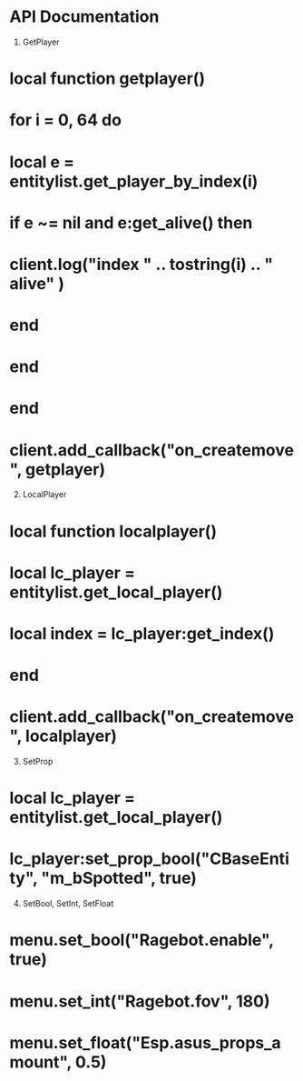# API Documentation
1) GetPlayer
# local function getplayer()
#  for i = 0, 64 do
#      local e = entitylist.get_player_by_index(i)
#      if e ~= nil and e:get_alive() then
#        client.log("index " .. tostring(i) .. " alive" )
#      end
#   end
# end
# client.add_callback("on_createmove", getplayer)
2) LocalPlayer
# local function localplayer()
#  local lc_player = entitylist.get_local_player()
#  local index = lc_player:get_index()
# end
# client.add_callback("on_createmove", localplayer)
3) SetProp
# local lc_player = entitylist.get_local_player()
# lc_player:set_prop_bool("CBaseEntity", "m_bSpotted", true)
4) SetBool, SetInt, SetFloat
# menu.set_bool("Ragebot.enable", true)
# menu.set_int("Ragebot.fov", 180)
# menu.set_float("Esp.asus_props_amount", 0.5)
